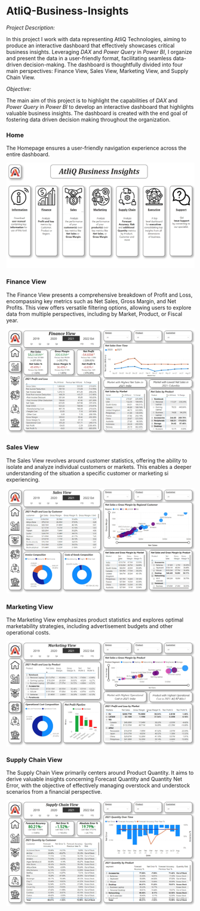 # AtliQ-Business-Insights

*Project Description:*

In this project I work with data representing AtliQ Technologies, aiming to produce an interactive dashboard that effectively showcases critical business insights. Leveraging *DAX* and *Power Query* in *Power BI*, I organize and present the data in a user-friendly format, facilitating seamless data-driven decision-making. The dashboard is thoughtfully divided into four main perspectives: Finance View, Sales View, Marketing View, and Supply Chain View.

*Objective:*

The main aim of this project is to highlight the capabilities of *DAX* and *Power Query* in *Power BI* to develop an interactive dashboard that highlights valuable business insights. The dashboard is created with the end goal of fostering data driven decision making throughout the organization.

### Home
The Homepage ensures a user-friendly navigation experience across the entire dashboard.

![](https://github.com/occampos/AtliQ-Business-Insights/blob/main/Dashboard%20Screenshots/01%20Home%20View.jpg)

### Finance View
The Finance View presents a comprehensive breakdown of Profit and Loss, encompassing key metrics such as Net Sales, Gross Margin, and Net Profits. This view offers versatile filtering options, allowing users to explore data from multiple perspectives, including by Market, Product, or Fiscal year.

![](https://github.com/occampos/AtliQ-Business-Insights/blob/main/Dashboard%20Screenshots/02%20Finance%20View.jpg)

### Sales View
The Sales View revolves around customer statistics, offering the ability to isolate and analyze individual customers or markets. This enables a deeper understanding of the situation a specific customer or marketing si experiencing. 

![](https://github.com/occampos/AtliQ-Business-Insights/blob/main/Dashboard%20Screenshots/03%20Sales%20view.jpg)

### Marketing View
The Marketing View emphasizes product statistics and explores optimal marketability strategies, including advertisement budgets and other operational costs.

![](https://github.com/occampos/AtliQ-Business-Insights/blob/main/Dashboard%20Screenshots/04%20Marketing%20View.jpg)

### Supply Chain View
The Supply Chain View primarily centers around Product Quantity. It aims to derive valuable insights concerning Forecast Quantity and Quantity Net Error, with the objective of effectively managing overstock and understock scenarios from a financial perspective.

![](https://github.com/occampos/AtliQ-Business-Insights/blob/main/Dashboard%20Screenshots/05%20Supply%20Chain%20View.jpg)
